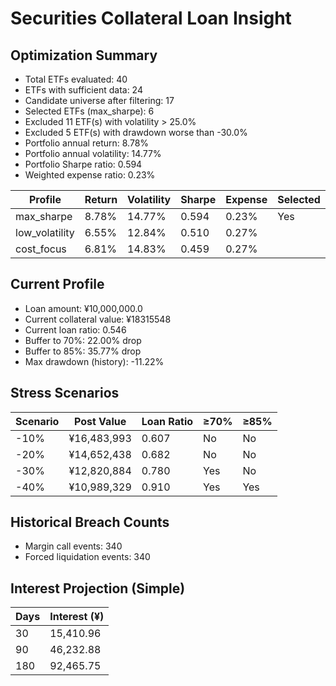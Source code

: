 # Securities Collateral Loan Insight

## Optimization Summary
- Total ETFs evaluated: 40
- ETFs with sufficient data: 24
- Candidate universe after filtering: 17
- Selected ETFs (max_sharpe): 6
- Excluded 11 ETF(s) with volatility > 25.0%
- Excluded 5 ETF(s) with drawdown worse than -30.0%
- Portfolio annual return: 8.78%
- Portfolio annual volatility: 14.77%
- Portfolio Sharpe ratio: 0.594
- Weighted expense ratio: 0.23%

| Profile | Return | Volatility | Sharpe | Expense | Selected |
| --- | --- | --- | --- | --- | --- |
| max_sharpe | 8.78% | 14.77% | 0.594 | 0.23% | Yes |
| low_volatility | 6.55% | 12.84% | 0.510 | 0.27% |  |
| cost_focus | 6.81% | 14.83% | 0.459 | 0.27% |  |

## Current Profile
- Loan amount: ¥10,000,000.0
- Current collateral value: ¥18315548
- Current loan ratio: 0.546
- Buffer to 70%: 22.00% drop
- Buffer to 85%: 35.77% drop
- Max drawdown (history): -11.22%

## Stress Scenarios
| Scenario | Post Value | Loan Ratio | ≥70% | ≥85% |
| --- | --- | --- | --- | --- |
| -10% | ¥16,483,993 | 0.607 | No | No |
| -20% | ¥14,652,438 | 0.682 | No | No |
| -30% | ¥12,820,884 | 0.780 | Yes | No |
| -40% | ¥10,989,329 | 0.910 | Yes | Yes |

## Historical Breach Counts
- Margin call events: 340
- Forced liquidation events: 340

## Interest Projection (Simple)
| Days | Interest (¥) |
| --- | --- |
| 30 | 15,410.96 |
| 90 | 46,232.88 |
| 180 | 92,465.75 |
